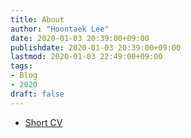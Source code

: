 ```yaml
---
title: About
author: "Hoontaek Lee"
date: 2020-01-03 20:39:00+09:00
publishdate: 2020-01-03 20:39:00+09:00
lastmod: 2020-01-03 22:49:00+09:00
tags:
- Blog
- 2020
draft: false
---
```


- [Short CV](/en/hoontaek_cv_2pp.pdf)
